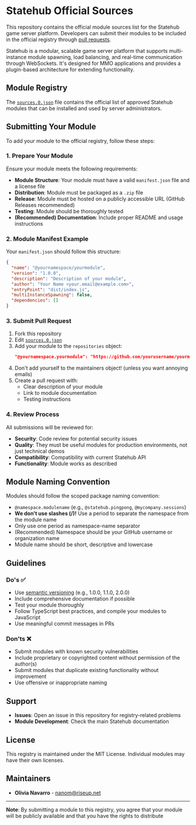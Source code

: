 # Statehub Official Sources

This repository contains the official module sources list for the Statehub game server platform. Developers can submit their modules to be included in the official registry through [pull requests](https://github.com/statehub-server/official-sources/pulls).

Statehub is a modular, scalable game server platform that supports multi-instance module spawning, load balancing, and real-time communication through WebSockets. It's designed for MMO applications and provides a plugin-based architecture for extending functionality.

## Module Registry

The [`sources.0.json`](sources.0.json) file contains the official list of approved Statehub modules that can be installed and used by server administrators.

## Submitting Your Module

To add your module to the official registry, follow these steps:

### 1. Prepare Your Module

Ensure your module meets the following requirements:

- **Module Structure**: Your module must have a valid `manifest.json` file and a license file
- **Distribution**: Module must be packaged as a `.zip` file
- **Release**: Module must be hosted on a publicly accessible URL (GitHub Releases recommended)
- **Testing**: Module should be thoroughly tested
- **(Recommended) Documentation**: Include proper README and usage instructions

### 2. Module Manifest Example

Your `manifest.json` should follow this structure:

```json
{
  "name": "@yournamespace/yourmodule",
  "version": "1.0.0",
  "description": "Description of your module",
  "author": "Your Name <your.email@example.com>",
  "entryPoint": "dist/index.js",
  "multiInstanceSpawning": false,
  "dependencies": []
}
```

### 3. Submit Pull Request

1. Fork this repository
2. Edit [`sources.0.json`](sources.0.json)
3. Add your module to the `repositories` object:
   ```json
   "@yournamespace.yourmodule": "https://github.com/yourusername/yourmodule/releases/download/v1.0.0/module.zip"
   ```
4. Don't add yourself to the maintainers object! (unless you want annoying emails)
5. Create a pull request with:
   - Clear description of your module
   - Link to module documentation
   - Testing instructions

### 4. Review Process

All submissions will be reviewed for:

- **Security**: Code review for potential security issues
- **Quality**: They must be useful modules for production environments, not just technical demos
- **Compatibility**: Compatibility with current Statehub API
- **Functionality**: Module works as described

## Module Naming Convention

Modules should follow the scoped package naming convention:
- `@namespace.modulename` (e.g., `@statehub.pingpong`, `@mycompany.sessions`)
- **We don't use slashes (/)!** Use a period to separate the namespace from the module name 
- Only use one period as namespace-name separator
- (Recommended) Namespace should be your GitHub username or organization name
- Module name should be short, descriptive and lowercase

## Guidelines

### Do's ✅
- Use [semantic versioning](https://semver.org/) (e.g., 1.0.0, 1.1.0, 2.0.0)
- Include comprehensive documentation if possible
- Test your module thoroughly
- Follow TypeScript best practices, and compile your modules to JavaScript
- Use meaningful commit messages in PRs

### Don'ts ❌
- Submit modules with known security vulnerabilities
- Include proprietary or copyrighted content without permission of the author(s)
- Submit modules that duplicate existing functionality without improvement
- Use offensive or inappropriate naming

## Support

- **Issues**: Open an issue in this repository for registry-related problems
- **Module Development**: Check the main Statehub documentation

## License

This registry is maintained under the MIT License. Individual modules may have their own licenses.

## Maintainers

- **Olivia Navarro** - nanom@riseup.net

---

**Note**: By submitting a module to this registry, you agree that your module will be publicly available and that you have the rights to distribute
